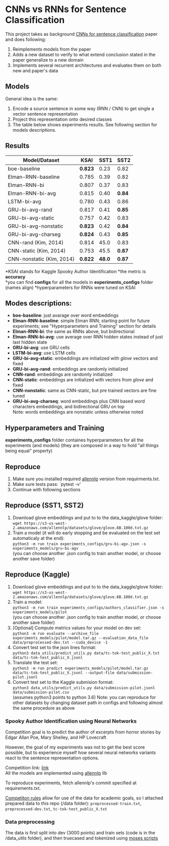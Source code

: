 # CNNs vs RNNs for Sentence Classification
This project takes as background [CNNs for sentence classification](https://arxiv.org/pdf/1408.5882.pdf) paper and does following: 
1) Reimplements models from the paper
2) Adds a new dataset to verify to what extend conclusion stated in the paper generalize to a new domain
3) Implements several recurrent architectures and evaluates them on both new and paper's data

## Models
General idea is the same:
1) Encode a source sentence in some way (RNN / CNN) to get single a vector sentence representation
2) Project this representation onto desired classes
3) The table below shows experiments results. See following section for models descriptions.

## Results
| Model/Dataset | KSAI | SST1 | SST2 |
| --- | --- | ---| --- | 
| boe-baseline | __0.823__ | 0.23 | 0.82 |
| Elman-RNN-baseline | 0.785 | 0.39 | 0.82 |
| Elman-RNN-bi | 0.807 | 0.37 | 0.83 | 
| Elman-RNN-bi-avg | 0.815 | 0.40 | __0.84__ | 
| LSTM-bi-avg | 0.780 | 0.43 | 0.86 |
| GRU-bi-avg-rand | 0.817 | 0.41 | __0.85__ | 
| GRU-bi-avg-static | 0.757 | 0.42 | 0.83 |   
| GRU-bi-avg-nonstatic | __0.823__ | 0.42 | __0.84__ | 
| GRU-bi-avg-charseg | __0.824__ | 0.43 | __0.85__ |      
| CNN-rand (Kim, 2014) | 0.814 | 45.0 | 0.83 |   
| CNN-static (Kim, 2014) | 0.753 | 45.5 | __0.87__ |    
| CNN-nonstatic (Kim, 2014) | __0.822__ | __48.0__ | __0.87__ |

*KSAI stands for Kaggle Spooky Author Identification
*the metric is __accuracy__ <br>
*you can find __configs__ for all the models in __experiments_configs__ folder (names align)
*hyperparameters for RNNs were tuned on KSAI  

## Modes descriptions:
- __boe-baseline__: just avarage over word embeddings 
- __Elman-RNN-baseline__: simple Elman RNN; starting point for future experiments; see "Hyperparameters and Training" section for details
- __Elman-RNN-bi__: the same as RNNs above, but bidirectional 
- __Elman-RNN-bi-avg__: use average over RNN hidden states instead of just last hidden state 
- __GRU-bi-avg__: use GRU cells
- __LSTM-bi-avg__: use LSTM cells
- __GRU-bi-avg-static__: embeddings are initialized with _glove_ vectors and fixed  
- __GRU-bi-avg-rand__:  embeddings are randomly initialized
- __CNN-rand__:  embeddings are randomly initialized
- __CNN-static__: embeddings are initialized with vectors from _glove_ and fixed  
- __CNN-nonstatic__: same as CNN-static, but pre trained vectors are fine tuned
- __GRU-bi-avg-charseq__: word embeddings plus CNN based word characters embeddings, and bidirectional GRU on top  
Note: words embeddings are nonstatic unless otherwise noted

## Hyperparameters and Training
__experiments_configs__ folder containes hyperparameters for all the experiments (and models) (they are composed in a way to hold "all things being equal" property) 

## Reproduce 
1) Make sure you installed required [allennlp](http://github.com/allenai/allennlp) version from requirments.txt.
2) Make sure tests pass:
`pytest -v'
3) Continue with following sections

## Reproduce (SST1, SST2)
1) Download glove embeddings and put to to the data_kaggle/glove folder: <br>
`wget https://s3-us-west-2.amazonaws.com/allennlp/datasets/glove/glove.6B.100d.txt.gz`
2) Train a model (it will do early stopping and be evaluated on the test set automaticaly at the end): <br>
`python3 -m run train experiments_configs/gru-bi-agv.json -s experiments_models/gru-bi-agv`<br>
(you can choose another .json config to train another model, or choose another save folder)

## Reproduce (Kaggle)
1) Download glove embeddings and put to to the data_kaggle/glove folder: <br>
`wget https://s3-us-west-2.amazonaws.com/allennlp/datasets/glove/glove.6B.100d.txt.gz`
2) Train a model: <br>
`python3 -m run train experiments_configs/authors_classifier.json -s experiments_models/pilot`<br>
(you can choose another .json config to train another model, or choose another save folder)
3) [Optional] Compute metrics values for your model on dev set: <br>
`python3 -m run evaluate --archive_file experiments_models/pilot/model.tar.gz --evaluation_data_file data/preprocessed-dev.txt --cuda_device -1`
4) Convert test set to the json lines format: <br>
`python3 data_utils/predict_utils.py data/tc-tok-test_public_X.txt data/tc-tok-test_public_X.jsonl`
5) Translate the test set: <br>
`python3 -m run predict experiments_models/pilot/model.tar.gz data/tc-tok-test_public_X.jsonl --output-file data/submission-pilot.jsonl`
6) Convert test set to the Kaggle submision format: <br>
`python3 data_utils/predict_utils.py data/submission-pilot.jsonl data/submission-pilot.csv`  <br>
(assumes python3 points to python 3.6)
Note: you can reproduce for other datasets by changing dataset path in configs and following almost the same procedure as above

### Spooky Author Identification using Neural Networks

Competition goal is to predict the author of excerpts from horror stories by Edgar Allan Poe, Mary Shelley, and HP Lovecraft

However, the goal of my experiments was not to get the best score possible, but to experience myself how several neural networks variants react to the sentence representation options. 

Competition link: [link](https://www.kaggle.com/c/spooky-author-identification) <br>
All the models are implemented using [allennlp](https://github.com/allenai/allennlp) lib

To reproduce experiments, fetch allennlp's commit specified at requirements.txt.   

[Competiton rules](https://www.kaggle.com/c/spooky-author-identification/rules) allow for use of the data for academic goals, 
so I attached prepared data to this repo (/data folder): `preprocessed-train.txt`, `preprocessed-dev.txt`, `tc-tok-test_public_X.txt`

### Data preprocessing
The data is first split into dev (3000 points) and train sets (code is in the /data_utils folder), and then truecased and tokenized using [moses scripts](https://github.com/marian-nmt/moses-scripts)    
